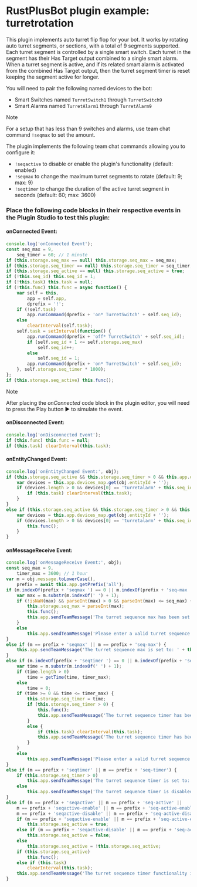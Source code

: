 # **RustPlusBot** plugin example: turretrotation

This plugin implements auto turret flip flop for your bot. It works by rotating auto turret segments, or sections, with a total of 9 segments supported. Each turret segment is controlled by a single smart switch. Each turret in the segment has their Has Target output combined to a single smart alarm. When a turret segment is active, and if its related smart alarm is activated from the combined Has Target output, then the turret segment timer is reset keeping the segment active for longer.

You will need to pair the following named devices to the bot:

- Smart Switches named `TurretSwitch1` through `TurretSwitch9`
- Smart Alarms named `TurretAlarm1` through  `TurretAlarm9`

> [!NOTE]
> For a setup that has less than 9 switches and alarms, use team chat command `!seqmax` to set the amount.

The plugin implements the following team chat commands allowing you to configure it:

- `!seqactive` to disable or enable the plugin's functionality (default: enabled)
- `!seqmax` to change the maximum turret segments to rotate (default: 9; max: 9)
- `!seqtimer` to change the duration of the active turret segment in seconds (default: 60; max: 3600)

### Place the following code blocks in their respective events in the Plugin Studio to test this plugin:

#### onConnected Event:

```js
console.log('onConnected Event');
const seq_max = 9,
    seq_timer = 60; // 1 minute
if (this.storage.seq_max == null) this.storage.seq_max = seq_max;
if (this.storage.seq_timer == null) this.storage.seq_timer = seq_timer;
if (this.storage.seq_active == null) this.storage.seq_active = true;
if (!this.seq_id) this.seq_id = 1;
if (!this.task) this.task = null;
if (!this.func) this.func = async function() {
    var self = this,
        app = self.app,
        dprefix = '!';
    if (!self.task)
        app.runCommand(dprefix + 'on* TurretSwitch' + self.seq_id);
    else
        clearInterval(self.task);
    self.task = setInterval(function() {
        app.runCommand(dprefix + 'off* TurretSwitch' + self.seq_id);
        if (self.seq_id + 1 <= self.storage.seq_max)
            self.seq_id++;
        else
            self.seq_id = 1;
        app.runCommand(dprefix + 'on* TurretSwitch' + self.seq_id);
    }, self.storage.seq_timer * 1000);
};
if (this.storage.seq_active) this.func();
```

> [!NOTE]
> After placing the *onConnected* code block in the plugin editor, you will need to press the Play button :arrow_forward: to simulate the event.

#### onDisconnected Event:

```js
console.log('onDisconnected Event');
if (this.func) this.func = null;
if (this.task) clearInterval(this.task);
```

#### onEntityChanged Event:

```js
console.log('onEntityChanged Event:', obj);
if (this.storage.seq_active && this.storage.seq_timer > 0 && this.app.devices_map.has(obj.entityId + '') && obj.payload && obj.payload.value) {
    var devices = this.app.devices_map.get(obj.entityId + '');
    if (devices.length > 0 && devices[0] == 'turretalarm' + this.seq_id) {
        if (this.task) clearInterval(this.task);
    }
}
else if (this.storage.seq_active && this.storage.seq_timer > 0 && this.app.devices_map.has(obj.entityId + '') && obj.payload && !obj.payload.value) {
    var devices = this.app.devices_map.get(obj.entityId + '');
    if (devices.length > 0 && devices[0] == 'turretalarm' + this.seq_id) {
        this.func();
    }
}
```

#### onMessageReceive Event:

```js
console.log('onMessageReceive Event:', obj);
const seq_max = 9,
    timer_max = 3600; // 1 hour
var m = obj.message.toLowerCase(),
    prefix = await this.app.getPrefix('all');
if (m.indexOf(prefix + 'seqmax ') == 0 || m.indexOf(prefix + 'seq-max ') == 0) {
    var max = m.substr(m.indexOf(' ') + 1);
    if (!isNaN(max) && parseInt(max) > 0 && parseInt(max) <= seq_max) {
        this.storage.seq_max = parseInt(max);
        this.func();
        this.app.sendTeamMessage('The turret sequence max has been set to: ' + this.storage.seq_max);
    }
    else
        this.app.sendTeamMessage('Please enter a valid turret sequence max amount (1-9)');
}
else if (m == prefix + 'seqmax' || m == prefix + 'seq-max') {
    this.app.sendTeamMessage('The turret sequence max is set to: ' + this.storage.seq_max);
}
else if (m.indexOf(prefix + 'seqtimer ') == 0 || m.indexOf(prefix + 'seq-timer ') == 0) {
    var time = m.substr(m.indexOf(' ') + 1);
    if (time.length > 0)
        time = getTime(time, timer_max);
    else
        time = 0;
    if (time >= 0 && time <= timer_max) {
        this.storage.seq_timer = time;
        if (this.storage.seq_timer > 0) {
            this.func();
            this.app.sendTeamMessage('The turret sequence timer has been set to: ' + getTimeDisplay(this.storage.seq_timer, false, true));
        }
        else {
            if (this.task) clearInterval(this.task);
            this.app.sendTeamMessage('The turret sequence timer has been disabled');
        }
    }
    else
        this.app.sendTeamMessage('Please enter a valid turret sequence timer in seconds (0-3600) (0 to disable)');
}
else if (m == prefix + 'seqtimer' || m == prefix + 'seq-timer') {
    if (this.storage.seq_timer > 0)
        this.app.sendTeamMessage('The turret sequence timer is set to: ' + getTimeDisplay(this.storage.seq_timer, false, true));
    else
        this.app.sendTeamMessage('The turret sequence timer is disabled');
}
else if (m == prefix + 'seqactive' || m == prefix + 'seq-active' ||
    m == prefix + 'seqactive-enable' || m == prefix + 'seq-active-enable' ||
    m == prefix + 'seqactive-disable' || m == prefix + 'seq-active-disable') {
    if (m == prefix + 'seqactive-enable' || m == prefix + 'seq-active-enable')
        this.storage.seq_active = true;
    else if (m == prefix + 'seqactive-disable' || m == prefix + 'seq-active-disable')
        this.storage.seq_active = false;
    else
        this.storage.seq_active = !this.storage.seq_active;
    if (this.storage.seq_active)
        this.func();
    else if (this.task)
        clearInterval(this.task);
    this.app.sendTeamMessage('The turret sequence timer functionality is ' + ((this.storage.seq_active) ? 'enabled' : 'disabled'));
}
```
